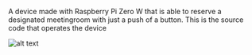 A device made with Raspberry Pi Zero W that is able to reserve a designated meetingroom with just a push of a button. This is the source code that operates the device

![alt text](https://user-images.githubusercontent.com/670459/33995306-3e3abe0e-e0e6-11e7-8f6c-3b92632c4037.png)
